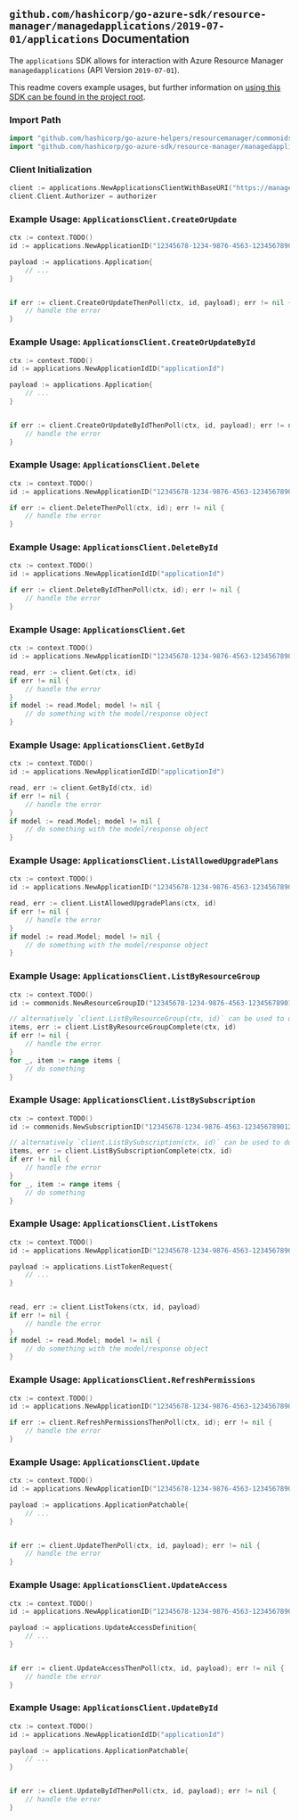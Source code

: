 
## `github.com/hashicorp/go-azure-sdk/resource-manager/managedapplications/2019-07-01/applications` Documentation

The `applications` SDK allows for interaction with Azure Resource Manager `managedapplications` (API Version `2019-07-01`).

This readme covers example usages, but further information on [using this SDK can be found in the project root](https://github.com/hashicorp/go-azure-sdk/tree/main/docs).

### Import Path

```go
import "github.com/hashicorp/go-azure-helpers/resourcemanager/commonids"
import "github.com/hashicorp/go-azure-sdk/resource-manager/managedapplications/2019-07-01/applications"
```


### Client Initialization

```go
client := applications.NewApplicationsClientWithBaseURI("https://management.azure.com")
client.Client.Authorizer = authorizer
```


### Example Usage: `ApplicationsClient.CreateOrUpdate`

```go
ctx := context.TODO()
id := applications.NewApplicationID("12345678-1234-9876-4563-123456789012", "example-resource-group", "applicationName")

payload := applications.Application{
	// ...
}


if err := client.CreateOrUpdateThenPoll(ctx, id, payload); err != nil {
	// handle the error
}
```


### Example Usage: `ApplicationsClient.CreateOrUpdateById`

```go
ctx := context.TODO()
id := applications.NewApplicationIdID("applicationId")

payload := applications.Application{
	// ...
}


if err := client.CreateOrUpdateByIdThenPoll(ctx, id, payload); err != nil {
	// handle the error
}
```


### Example Usage: `ApplicationsClient.Delete`

```go
ctx := context.TODO()
id := applications.NewApplicationID("12345678-1234-9876-4563-123456789012", "example-resource-group", "applicationName")

if err := client.DeleteThenPoll(ctx, id); err != nil {
	// handle the error
}
```


### Example Usage: `ApplicationsClient.DeleteById`

```go
ctx := context.TODO()
id := applications.NewApplicationIdID("applicationId")

if err := client.DeleteByIdThenPoll(ctx, id); err != nil {
	// handle the error
}
```


### Example Usage: `ApplicationsClient.Get`

```go
ctx := context.TODO()
id := applications.NewApplicationID("12345678-1234-9876-4563-123456789012", "example-resource-group", "applicationName")

read, err := client.Get(ctx, id)
if err != nil {
	// handle the error
}
if model := read.Model; model != nil {
	// do something with the model/response object
}
```


### Example Usage: `ApplicationsClient.GetById`

```go
ctx := context.TODO()
id := applications.NewApplicationIdID("applicationId")

read, err := client.GetById(ctx, id)
if err != nil {
	// handle the error
}
if model := read.Model; model != nil {
	// do something with the model/response object
}
```


### Example Usage: `ApplicationsClient.ListAllowedUpgradePlans`

```go
ctx := context.TODO()
id := applications.NewApplicationID("12345678-1234-9876-4563-123456789012", "example-resource-group", "applicationName")

read, err := client.ListAllowedUpgradePlans(ctx, id)
if err != nil {
	// handle the error
}
if model := read.Model; model != nil {
	// do something with the model/response object
}
```


### Example Usage: `ApplicationsClient.ListByResourceGroup`

```go
ctx := context.TODO()
id := commonids.NewResourceGroupID("12345678-1234-9876-4563-123456789012", "example-resource-group")

// alternatively `client.ListByResourceGroup(ctx, id)` can be used to do batched pagination
items, err := client.ListByResourceGroupComplete(ctx, id)
if err != nil {
	// handle the error
}
for _, item := range items {
	// do something
}
```


### Example Usage: `ApplicationsClient.ListBySubscription`

```go
ctx := context.TODO()
id := commonids.NewSubscriptionID("12345678-1234-9876-4563-123456789012")

// alternatively `client.ListBySubscription(ctx, id)` can be used to do batched pagination
items, err := client.ListBySubscriptionComplete(ctx, id)
if err != nil {
	// handle the error
}
for _, item := range items {
	// do something
}
```


### Example Usage: `ApplicationsClient.ListTokens`

```go
ctx := context.TODO()
id := applications.NewApplicationID("12345678-1234-9876-4563-123456789012", "example-resource-group", "applicationName")

payload := applications.ListTokenRequest{
	// ...
}


read, err := client.ListTokens(ctx, id, payload)
if err != nil {
	// handle the error
}
if model := read.Model; model != nil {
	// do something with the model/response object
}
```


### Example Usage: `ApplicationsClient.RefreshPermissions`

```go
ctx := context.TODO()
id := applications.NewApplicationID("12345678-1234-9876-4563-123456789012", "example-resource-group", "applicationName")

if err := client.RefreshPermissionsThenPoll(ctx, id); err != nil {
	// handle the error
}
```


### Example Usage: `ApplicationsClient.Update`

```go
ctx := context.TODO()
id := applications.NewApplicationID("12345678-1234-9876-4563-123456789012", "example-resource-group", "applicationName")

payload := applications.ApplicationPatchable{
	// ...
}


if err := client.UpdateThenPoll(ctx, id, payload); err != nil {
	// handle the error
}
```


### Example Usage: `ApplicationsClient.UpdateAccess`

```go
ctx := context.TODO()
id := applications.NewApplicationID("12345678-1234-9876-4563-123456789012", "example-resource-group", "applicationName")

payload := applications.UpdateAccessDefinition{
	// ...
}


if err := client.UpdateAccessThenPoll(ctx, id, payload); err != nil {
	// handle the error
}
```


### Example Usage: `ApplicationsClient.UpdateById`

```go
ctx := context.TODO()
id := applications.NewApplicationIdID("applicationId")

payload := applications.ApplicationPatchable{
	// ...
}


if err := client.UpdateByIdThenPoll(ctx, id, payload); err != nil {
	// handle the error
}
```
